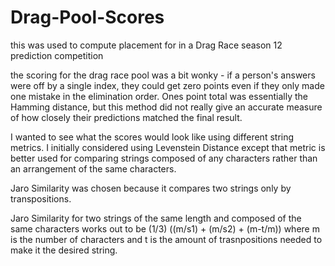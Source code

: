 # Drag-Pool-Scores
this was used to compute placement for in a Drag Race season 12 prediction competition

the scoring for the drag race pool was a bit wonky - if a person's answers were off by a single index, they could get zero points even if they only made one mistake in the elimination order. Ones point total was essentially the Hamming distance, but this method did not really give an accurate measure of how closely their predictions matched the final result.

I wanted to see what the scores would look like using different string metrics. I initially considered using Levenstein Distance except that metric is better used for comparing strings composed of any characters rather than an arrangement of the same characters. 

Jaro Similarity was chosen because it compares two strings only by transpositions.

Jaro Similarity for two strings of the same length and composed of the same characters works out to be 
(1/3) ((m/s1) + (m/s2) + (m-t/m)) where m is the number of characters and t is the amount of trasnpositions needed to make it the desired string.
